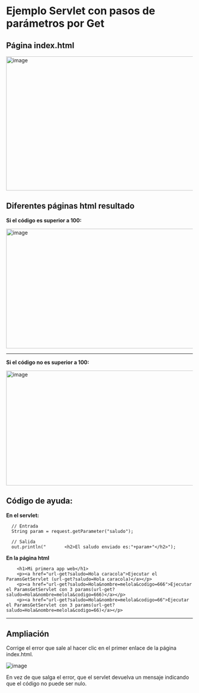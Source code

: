 # Ejemplo Servlet con pasos de parámetros por Get

## Página index.html

<img width="913" height="362" alt="image" src="https://github.com/user-attachments/assets/05f486fb-c176-4bf3-99d5-8d1b5c5f392f" />


## Diferentes páginas html resultado

**Si el código es superior a 100:**

<img width="818" height="323" alt="image" src="https://github.com/user-attachments/assets/92fb37fe-a01c-4fc9-a224-fd4f432262cd" />

---

**Si el código no es superior a 100:**

<img width="841" height="310" alt="image" src="https://github.com/user-attachments/assets/e1820fda-2f8a-43f9-88b2-9995859825c5" />



## Código de ayuda:

**En el servlet:**

```
  // Entrada
  String param = request.getParameter("saludo");

  // Salida
  out.println("       <h2>El saludo enviado es:"+param+"</h2>");
```

**En la página html**

```
    <h1>Mi primera app web</h1>
    <p><a href="url-get?saludo=Hola caracola">Ejecutar el ParamsGetServlet (url-get?saludo=Hola caracola)</a></p>
    <p><a href="url-get?saludo=Hola&nombre=melola&codigo=666">Ejecutar el ParamsGetServlet con 3 params(url-get?saludo=Hola&nombre=melola&codigo=666)</a></p>
    <p><a href="url-get?saludo=Hola&nombre=melola&codigo=66">Ejecutar el ParamsGetServlet con 3 params(url-get?saludo=Hola&nombre=melola&codigo=66)</a></p>
```

---
## Ampliación

Corrige el error que sale al hacer clic en el primer enlace de la página index.html.

![image](https://github.com/user-attachments/assets/6e7c680b-a336-4d27-9727-e9611f18818d)


En vez de que salga el error, que el servlet devuelva un mensaje indicando que el código no puede ser nulo.


